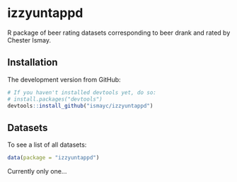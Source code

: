 # izzyuntappd

<!--
[![Build Status](https://travis-ci.org/rudeboybert/resampledata.png?branch=master)](https://travis-ci.org/rudeboybert/resampledata)
[![CRAN_Status_Badge](http://www.r-pkg.org/badges/version/resampledata)](http://cran.r-project.org/package=resampledata)
-->
 
R package of beer rating datasets corresponding to beer drank and rated by Chester Ismay.


## Installation

<!--
Coming Soon: Get the released version from CRAN:

```R
install.packages("resampledata")
```
-->
 
The development version from GitHub:

```R
# If you haven't installed devtools yet, do so:
# install.packages("devtools")
devtools::install_github("ismayc/izzyuntappd")
```

## Datasets

To see a list of all datasets:

```R
data(package = "izzyuntappd")
```

Currently only one...
